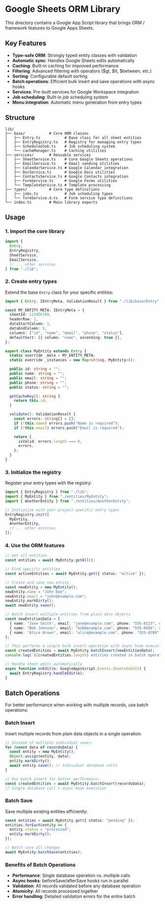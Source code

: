 # Google Sheets ORM Library

This directory contains a Google App Script library that brings ORM / framework features to Google Apps Sheets.

## Key Features

- **Type-safe ORM**: Strongly typed entity classes with validation
- **Automatic sync**: Handles Google Sheets edits automatically
- **Caching**: Built-in caching for improved performance
- **Filtering**: Advanced filtering with operators ($gt, $lt, $between, etc.)
- **Sorting**: Configurable default sorting
- **Batch operations**: Efficient bulk insert and save operations with async hooks
- **Services**: Pre-built services for Google Workspace integration
- **Job scheduling**: Built-in job scheduling system
- **Menu integration**: Automatic menu generation from entry types

## Structure

```
lib/
├── base/           # Core ORM classes
│   ├── Entry.ts           # Base class for all sheet entities
│   ├── EntryRegistry.ts   # Registry for managing entry types
│   ├── ScheduledJob.ts    # Job scheduling system
│   └── cacheManager.ts    # Caching utilities
├── services/       # Reusable services
│   ├── SheetService.ts    # Core Google Sheets operations
│   ├── EmailService.ts    # Email sending utilities
│   ├── CalendarService.ts # Google Calendar integration
│   ├── DocService.ts      # Google Docs utilities
│   ├── ContactsService.ts # Google Contacts integration
│   ├── FormService.ts     # Google Forms utilities
│   └── TemplateService.ts # Template processing
├── types/          # Core type definitions
│   ├── jobs.ts            # Job scheduling types
│   └── formService.d.ts   # Form service type definitions
└── index.ts        # Main library exports
```

## Usage

### 1. Import the core library

```typescript
import {
  Entry,
  EntryRegistry,
  SheetService,
  EmailService,
  // ... other services
} from "./lib";
```

### 2. Create entry types

Extend the base `Entry` class for your specific entities:

```typescript
import { Entry, IEntryMeta, ValidationResult } from "./lib/base/Entry";

const MY_ENTITY_META: IEntryMeta = {
  sheetId: 123456789,
  headerRow: 1,
  dataStartColumn: 1,
  dataEndColumn: 5,
  columns: ["id", "name", "email", "phone", "status"],
  defaultSort: [{ column: "name", ascending: true }],
};

export class MyEntity extends Entry {
  static override _meta = MY_ENTITY_META;
  static override _instances = new Map<string, MyEntity>();

  public id: string = "";
  public name: string = "";
  public email: string = "";
  public phone: string = "";
  public status: string = "";

  getCacheKey(): string {
    return this.id;
  }

  validate(): ValidationResult {
    const errors: string[] = [];
    if (!this.name) errors.push("Name is required");
    if (!this.email) errors.push("Email is required");

    return {
      isValid: errors.length === 0,
      errors,
    };
  }
}
```

### 3. Initialize the registry

Register your entry types with the registry:

```typescript
import { EntryRegistry } from "./lib";
import { MyEntity } from "./entities/MyEntity";
import { AnotherEntity } from "./entities/AnotherEntity";

// Initialize with your project-specific entry types
EntryRegistry.init([
  MyEntity,
  AnotherEntity,
  // ... other entities
]);
```

### 4. Use the ORM features

```typescript
// Get all entities
const entities = await MyEntity.getAll();

// Find specific entities
const activeEntities = await MyEntity.get({ status: "active" });

// Create and save new entity
const newEntity = new MyEntity();
newEntity.name = "John Doe";
newEntity.email = "john@example.com";
newEntity.markDirty();
await newEntity.save();

// Batch insert multiple entities from plain data objects
const newEntitiesData = [
  { name: "Jane Smith", email: "jane@example.com", phone: "555-0123", status: "active" },
  { name: "Bob Johnson", email: "bob@example.com", phone: "555-0456", status: "pending" },
  { name: "Alice Brown", email: "alice@example.com", phone: "555-0789", status: "active" }
];

// This performs a single bulk insert operation with async hook execution
const createdEntities = await MyEntity.batchInsert(newEntitiesData);
console.log(`${createdEntities.length} entities created in batch operation`);

// Handle sheet edits automatically
async function onEdit(e: GoogleAppsScript.Events.SheetsOnEdit) {
  await EntryRegistry.handleEdit(e);
}
```

## Batch Operations

For better performance when working with multiple records, use batch operations:

### Batch Insert

Insert multiple records from plain data objects in a single operation:

```typescript
// Instead of multiple individual saves:
for (const data of recordsData) {
  const entity = new MyEntity();
  Object.assign(entity, data);
  entity.markDirty();
  await entity.save(); // Individual database calls
}

// Use batch insert for better performance:
const createdEntities = await MyEntity.batchInsert(recordsData);
// Single database call + async hook execution
```

### Batch Save

Save multiple existing entities efficiently:

```typescript
const entities = await MyEntity.get({ status: "pending" });
entities.forEach(entity => {
  entity.status = "processed";
  entity.markDirty();
});

// Batch save all changes
await MyEntity.batchSave(entities);
```

### Benefits of Batch Operations

- **Performance**: Single database operation vs. multiple calls
- **Async hooks**: beforeSave/afterSave hooks run in parallel
- **Validation**: All records validated before any database operation
- **Atomicity**: All records processed together
- **Error handling**: Detailed validation errors for the entire batch